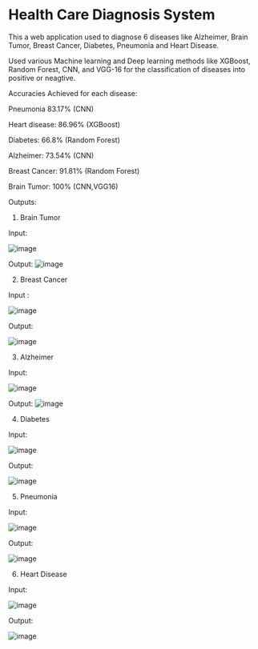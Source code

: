 # Health Care Diagnosis System
This a web application used to diagnose 6 diseases like Alzheimer, Brain Tumor, Breast Cancer, Diabetes, Pneumonia and Heart Disease.

Used various Machine learning and Deep learning methods like XGBoost, Random Forest, CNN, and VGG-16 for the classification of diseases into positive or neagtive.

Accuracies Achieved for each disease:

Pneumonia 83.17% (CNN)

Heart disease: 86.96% (XGBoost)

Diabetes: 66.8% (Random Forest)

Alzheimer: 73.54% (CNN)

Breast Cancer: 91.81% (Random Forest)

Brain Tumor: 100% (CNN,VGG16)

Outputs:

1) Brain Tumor

Input:

![image](https://user-images.githubusercontent.com/69026838/197511401-16ebe14e-a5b5-4439-84b6-d584003eb72c.png)


Output:
![image](https://user-images.githubusercontent.com/69026838/197511370-3f4b4419-e805-455b-8f39-edd7dcf8a20a.png)


2) Breast Cancer

 Input : 
 
 ![image](https://user-images.githubusercontent.com/69026838/197512245-7686b8d4-bbf4-47f3-b214-ee87883c3af8.png)

 Output: 
 
 ![image](https://user-images.githubusercontent.com/69026838/197512278-4ba804cf-f3e9-4968-a81a-7f213ef05607.png)
 
3) Alzheimer

  Input:
  
  ![image](https://user-images.githubusercontent.com/69026838/197512412-969a61bb-2183-4538-8536-ad513f528883.png)
  
  Output:
  ![image](https://user-images.githubusercontent.com/69026838/197512438-3fba31b4-bf59-49ed-ade3-aec7ca58904b.png)
  
4) Diabetes

  Input:
  
  ![image](https://user-images.githubusercontent.com/69026838/197512642-f6d84e89-66f7-49d3-9bfc-ff123b070c56.png)

  Output:
  
  ![image](https://user-images.githubusercontent.com/69026838/197512675-a64c64cc-8791-4c85-b1fd-b5db3c7ed3a2.png)
  
5) Pneumonia

  Input:
  
  ![image](https://user-images.githubusercontent.com/69026838/197512904-0a7b598d-9472-43fa-9945-9ec510ed5818.png)

  Output:
  
  ![image](https://user-images.githubusercontent.com/69026838/197512864-5bea7241-91be-4268-8305-b4e19a88cee0.png)

6) Heart Disease

  Input:
  
  ![image](https://user-images.githubusercontent.com/69026838/197513090-95d4c8f3-71d9-4455-b5c1-e4de7baf7407.png)
 
  Output:
  
  ![image](https://user-images.githubusercontent.com/69026838/197513057-52b1b35d-10d0-4e5f-bb6d-e079bdf5a77a.png)

  
  
 
